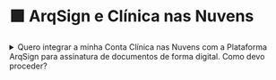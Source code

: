 # 🟪 ArqSign e Clínica nas Nuvens



<details>

<summary>Quero integrar a minha Conta Clínica nas Nuvens com a Plataforma ArqSign para assinatura de documentos de forma digital. Como devo proceder?</summary>

Através da parceria entre a Clínica nas nuvens e ArqSign, as soluções são conectáveis automaticamente bastando apenas você seguir os seguintes passos:

1. Ative a sua conta no Clínica nas Nuvens;
2. Acesse a página de ⁠[compra da Plataforma ArqSign](https://arquivar.com.br/arqsign-clinica-nas-nuvens/);
3. Escolha o seu plano e conclua a aquisição;
4. Faça login na solução ArqSign;
5. Na conta do ArqSign acesse o menu **“Integrações”**para ter acesso às informações que você precisa inserir no Clínica nas Nuvens;
6. Na sua conta do Clínica nas Nuvens, acesse o menu **Configurações > Minha Empresa > Integrações > Assinatura Digital** e insira as informações solicitadas;
7. Pronto! As soluções estão conectadas! Agora é só enviar os documentos para assinatura e quando estiverem concluídas estarão disponíveis nos dois softwares;
8. Para detalhes de usabilidade da ferramenta no Clínica nas Nuvens, acesse o artigo sobre ⁠[funcionamento da assinatura digital.](https://intercom.help/clinicanasnuvens/pt-BR/articles/8486062-assinatura-digital-como-funciona)

</details>
